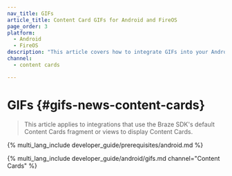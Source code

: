 ```yaml
---
nav_title: GIFs
article_title: Content Card GIFs for Android and FireOS
page_order: 3
platform: 
  - Android
  - FireOS
description: "This article covers how to integrate GIFs into your Android or FireOS Content Cards."
channel:
  - content cards

---
```


# GIFs {#gifs-news-content-cards}

> This article applies to integrations that use the Braze SDK's default Content Cards fragment or views to display Content Cards.

{% multi_lang_include developer_guide/prerequisites/android.md %}

{% multi_lang_include developer_guide/android/gifs.md channel="Content Cards" %}
